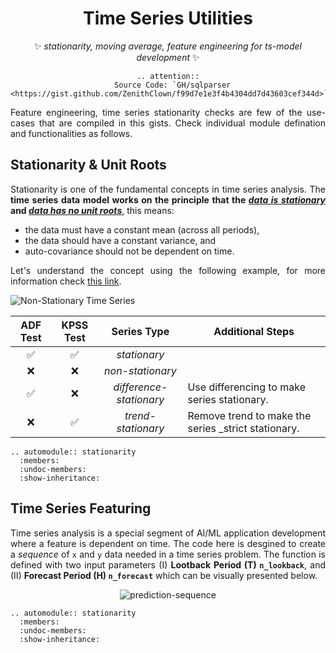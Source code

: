 <div align = "center">

# Time Series Utilities

✨ *stationarity, moving average, feature engineering for ts-model development* ✨

```{eval-rst}
.. attention::
  Source Code: `GH/sqlparser <https://gist.github.com/ZenithClown/f99d7e1e3f4b4304dd7d43603cef344d>`_
```

</div>

<div align = "justify">

Feature engineering, time series stationarity checks are few of the use-cases that are compiled in this gists. Check
individual module defination and functionalities as follows.

## Stationarity & Unit Roots

Stationarity is one of the fundamental concepts in time series analysis. The **time series data model works on the principle that the [_data is stationary_](https://www.analyticsvidhya.com/blog/2021/04/how-to-check-stationarity-of-data-in-python/) and [_data has no unit roots_](https://www.analyticsvidhya.com/blog/2018/09/non-stationary-time-series-python/)**, this means:
  * the data must have a constant mean (across all periods),
  * the data should have a constant variance, and
  * auto-covariance should not be dependent on time.

Let's understand the concept using the following example, for more information check [this link](https://www.analyticsvidhya.com/blog/2018/09/non-stationary-time-series-python/).

![Non-Stationary Time Series](https://cdn.analyticsvidhya.com/wp-content/uploads/2018/09/ns5-e1536673990684.png)

<div align = "center">

| ADF Test | KPSS Test | Series Type | Additional Steps |
| :---: | :---: | :---: | --- |
| ✅ | ✅ | _stationary_ | |
| ❌ | ❌ | _non-stationary_ | |
| ✅ | ❌ | _difference-stationary_ | Use differencing to make series stationary. |
| ❌ | ✅ | _trend-stationary_ | Remove trend to make the series _strict stationary. |

</div>

```{eval-rst}
.. automodule:: stationarity
  :members:
  :undoc-members:
  :show-inheritance:
```

## Time Series Featuring

Time series analysis is a special segment of AI/ML application development where a feature is dependent on time. The code here is desgined to create a *sequence* of `x` and `y` data needed in a time series problem. The function is defined with two input parameters (I) **Lootback Period (T) `n_lookback`**, and (II) **Forecast Period (H) `n_forecast`** which can be visually presented below.

<div align = "center">

![prediction-sequence](https://i.stack.imgur.com/YXwMJ.png)

</div>

```{eval-rst}
.. automodule:: stationarity
  :members:
  :undoc-members:
  :show-inheritance:
```

</div>
